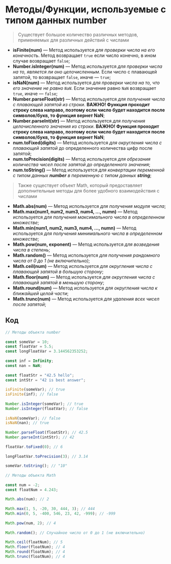 # Методы/Функции, используемые с типом данных number

>Существует большое количество различных методов, применяемых для различных действий с числами
* **isFinite(num)** — Метод используется *для проверки числа на его конечность*. Метод возвращает `true` если число конечно, в ином случае возвращает `false`;
* **Number.isInteger(num)** — Метод используется *для проверки числа на то, является ли оно целочисленным*. Если число с плавающей запятой, то возвращает `false`, иначе — `true`;
* **isNaN(num)** — Метод используется *для проверки числа на то, что его значение не равно `NaN`*. Если значение равно `NaN` возвращает `true`, иначе — `false`;
* **Number.parseFloat(str)** — Метод используется *для получения числа с плавающей запятой из строки*. **ВАЖНО! Функция проходит строку слева направо, поэтому если число будет находится после символов/букв, то функция вернет NaN**;
* **Number.parseInt(str)** — Метод используется *для получения целочисленного значения из строки*. **ВАЖНО! Функция проходит строку слева направо, поэтому если число будет находится после символов/букв, то функция вернет NaN**;
* **num.toFixed(digits)** — Метод используется *для округления числа с плавающей запятой* до определенного количества цифр после запятой;
* **num.toPrecision(digits)** — Метод используется *для обрезания количества чисел после запятой до определенного значения*;
* **num.toString()** — Метод используется *для конвертации переменной с типом данных **number** в переменную с типом данных **string***;

>Также существует объект Math, который предоставляет дополнительные методы для более удобного взаимодействия с числами
* **Math.abs(num)** — Метод используется *для получения модуля числа*;
* **Math.max(num1, num2, num3, num4, ..., numn)** — Метод используется *для получения максимального числа в определенном множестве*;
* **Math.min(num1, num2, num3, num4, ..., numn)** — Метод используется *для получения минимального числа в определенном множестве*;
* **Math.pow(num, exponent)** — Метод используется *для возведения числа в степень*;
* **Math.random()** — Метод используется *для получения рандомного числа от 0 до 1 (не включительно)*;
* **Math.ceil(num)** — Метод используется *для округления числа с плавающей запятой в большую сторону*;
* **Math.floor(num)** — Метод используется *для округления числа с плавающей запятой в меньшую сторону*;
* **Math.round(num)** — Метод используется *для округления числа к ближайшей целой части*;
* **Math.trunc(num)** — Метод используется *для удаления всех чисел после запятой*;

## Код

```javascript
// Методы объекта number  
  
const someVar = 10;  
const floatVar = 5.5;  
const longFloatVar = 3.144562353252;  
  
const inf = Infinity;  
const nan = NaN;  
  
const floatStr = "42.5 hello";  
const intStr = "42 is best answer";  
  
isFinite(someVar); // true  
isFinite(inf); // false  
  
Number.isInteger(someVar); // true  
Number.isInteger(floatVar); // false  
  
isNaN(someVar); // false  
isNaN(nan); // true  
  
Number.parseFloat(floatStr); // 42.5  
Number.parseInt(intStr); // 42  
  
floatVar.toFixed(0); // 6  
  
longFloatVar.toPrecision(3); // 3.14  
  
someVar.toString(); // "10"  
  
// Методы объекта Math  
  
const num = -2;  
const floatNum = 4.243;  
  
Math.abs(num); // 2  
  
Math.max(1, 5, -20, 30, 444, 3); // 444  
Math.min(0, 5, -400, 546, 23, 42, -999); // -999  
  
Math.pow(num, 2); // 4  
  
Math.random(); // Случайное число от 0 до 1 (не включительно)  
  
Math.ceil(floatNum); // 5  
Math.floor(floatNum); // 4  
Math.round(floatNum); // 4  
Math.trunc(floatNum); // 4
```